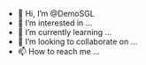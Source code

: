 - 👋 Hi, I’m @DemoSGL
- 👀 I’m interested in ...
- 🌱 I’m currently learning ...
- 💞️ I’m looking to collaborate on ...
- 📫 How to reach me ...

<!---
DemoSGL/DemoSGL is a ✨ special ✨ repository because its `README.md` (this file) appears on your GitHub profile.
You can click the Preview link to take a look at your changes.
--->
